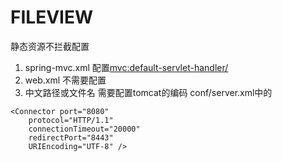 FILEVIEW
===

静态资源不拦截配置
1. spring-mvc.xml
配置<mvc:default-servlet-handler/>
2. web.xml
不需要配置
3. 中文路径或文件名
需要配置tomcat的编码
conf/server.xml中的
~~~
<Connector port="8080" 
    protocol="HTTP/1.1" 
    connectionTimeout="20000" 
    redirectPort="8443" 
    URIEncoding="UTF-8" />
~~~